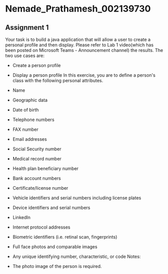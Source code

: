 # Nemade_Prathamesh_002139730

## Assignment 1
Your task is to build a java application that will allow a user to create a personal profile and then display. Please refer to Lab 1 video(which has been posted on Microsoft Teams - Announcement channel) the results. The two use cases are:

- Create a person profile
- Display a person profile
In this exercise, you are to define a person's class with the following personal attributes.

- Name
- Geographic data
- Date of birth
- Telephone numbers
- FAX number
- Email addresses
- Social Security number
- Medical record number
- Health plan beneficiary number
- Bank account numbers
- Certificate/license number
- Vehicle identifiers and serial numbers including license plates
- Device identifiers and serial numbers
- LinkedIn
- Internet protocol addresses
- Biometric identifiers (i.e. retinal scan, fingerprints)
- Full face photos and comparable images
- Any unique identifying number, characteristic, or code
Notes:
- The photo image of the person is required.
